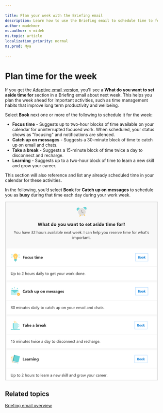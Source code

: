 ```yaml
---

title: Plan your week with the Briefing email
description: Learn how to use the Briefing email to schedule time to focus, catch up on email, and more
author: madehmer
ms.author: v-mideh
ms.topic: article
localization_priority: normal 
ms.prod: Mya

---
```

# Plan time for the week

If you get the [Adaptive email version](be-overview.md#adaptive-or-html-version), you'll see a **What do you want to set aside time for** section in a Briefing email about next week. This helps you plan the week ahead for important activities, such as time management habits that improve long term productivity and wellbeing.

Select **Book** next one or more of the following to schedule it for the week:

* **Focus time** - Suggests up to two-hour blocks of time available on your calendar for uninterrupted focused work. When scheduled, your status shows as "focusing" and notifications are silenced.
* **Catch up on messages** - Suggests a 30-minute block of time to catch up on email and chats.
* **Take a break** - Suggests a 15-minute block of time twice a day to disconnect and recharge.
* **Learning** - Suggests up to a two-hour block of time to learn a new skill and grow your career.

This section will also reference and list any already scheduled time in your calendar for these activities.

In the following, you’d select **Book** for **Catch up on messages** to schedule you as **busy** during that time each day during your work week.

   ![Plan your week options](./images/be-time.png)

## Related topics

[Briefing email overview](be-overview.md)
